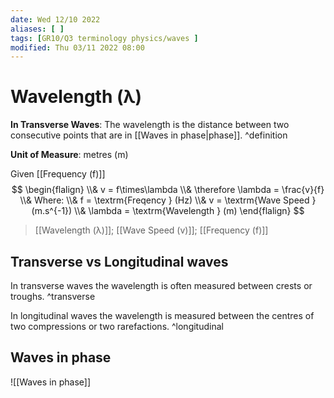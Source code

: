 ```yaml
---
date: Wed 12/10 2022
aliases: [ ]
tags: [GR10/Q3 terminology physics/waves ]
modified: Thu 03/11 2022 08:00
---
```

# Wavelength (λ)
**In Transverse Waves**: The wavelength is the distance between two consecutive points that are in [[Waves in phase|phase]]. ^definition

**Unit of Measure**: metres (m)

Given [[Frequency (f)]]
$$
\begin{flalign}
\\& v = f\times\lambda
\\& \therefore \lambda = \frac{v}{f}
\\& Where:
\\& f = \textrm{Freqency } (Hz)
\\& v = \textrm{Wave Speed } (m.s^{-1})
\\& \lambda = \textrm{Wavelength } (m)
\end{flalign}
$$
> [[Wavelength (λ)]]; [[Wave Speed (v)]]; [[Frequency (f)]]

## Transverse vs Longitudinal waves
In transverse waves the wavelength is often measured between crests or troughs. ^transverse

In longitudinal waves the wavelength is measured between the centres of two compressions or two rarefactions. ^longitudinal

## Waves in phase 
![[Waves in phase]]